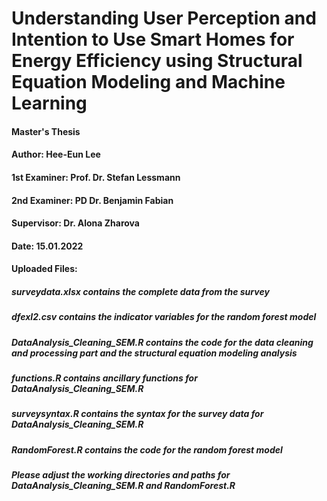 # Understanding User Perception and Intention to Use Smart Homes for Energy Efficiency using Structural Equation Modeling and Machine Learning

#### Master's Thesis
#### Author: Hee-Eun Lee
#### 1st Examiner: Prof. Dr. Stefan Lessmann
#### 2nd Examiner: PD Dr. Benjamin Fabian 
#### Supervisor: Dr. Alona Zharova
#### Date: 15.01.2022

#### Uploaded Files:
##### surveydata.xlsx contains the complete data from the survey
##### dfexl2.csv contains the indicator variables for the random forest model
##### DataAnalysis_Cleaning_SEM.R contains the code for the data cleaning and processing part and the structural equation modeling analysis
##### functions.R contains ancillary functions for DataAnalysis_Cleaning_SEM.R
##### surveysyntax.R contains the syntax for the survey data for DataAnalysis_Cleaning_SEM.R
##### RandomForest.R contains the code for the random forest model
##### Please adjust the working directories and paths for DataAnalysis_Cleaning_SEM.R and RandomForest.R
